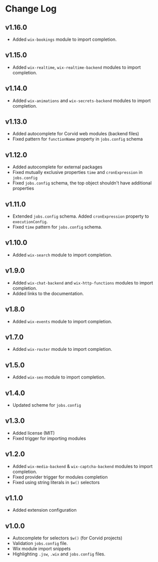 # Change Log

## v1.16.0
* Added `wix-bookings` module to import completion.

## v1.15.0
* Added `wix-realtime`, `wix-realtime-backend` modules to import completion.

## v1.14.0
* Added `wix-animations` and `wix-secrets-backend` modules to import completion.

## v1.13.0
* Added autocomplete for Corvid web modules (backend files)
* Fixed pattern for `functionName` property in `jobs.config` schema

## v1.12.0
* Added autocomplete for external packages
* Fixed mutually exclusive properties `time` and `cronExpression` in `jobs.config`
* Fixed `jobs.config` schema, the top object shouldn't have additional properties

## v1.11.0
* Extended `jobs.config` schema. Added `cronExpression` property to `executionConfig`.
* Fixed `time` pattern for `jobs.config` schema.

## v1.10.0
* Added `wix-search` module to import completion.

## v1.9.0
* Added `wix-chat-backend` and `wix-http-functions` modules to import completion.
* Added links to the documentation.

## v1.8.0
* Added `wix-events` module to import completion.

## v1.7.0
* Added `wix-router` module to import completion.

## v1.5.0
* Added `wix-seo` module to import completion.

## v1.4.0
* Updated scheme for `jobs.config`

## v1.3.0
* Added license (MIT)
* Fixed trigger for importing modules

## v1.2.0
* Added `wix-media-backend` & `wix-captcha-backend` modules to import completion.
* Fixed provider trigger for modules completion
* Fixed using string literals in `$w()` selectors

## v1.1.0
* Added extension configuration

## v1.0.0
* Autocomplete for selectors `$w()` (for Corvid projects)
* Validation `jobs.config` file.
* Wix module import snippets
* Highlighting `.jsw`, `.wix` and `jobs.config` files.
